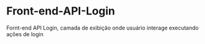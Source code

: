 # Front-end-API-Login
Fornt-end API Login, camada de exibição onde usuário interage executando ações de login 
